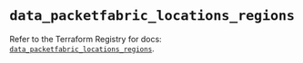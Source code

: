 # `data_packetfabric_locations_regions`

Refer to the Terraform Registry for docs: [`data_packetfabric_locations_regions`](https://registry.terraform.io/providers/packetfabric/packetfabric/1.9.3/docs/data-sources/locations_regions).
